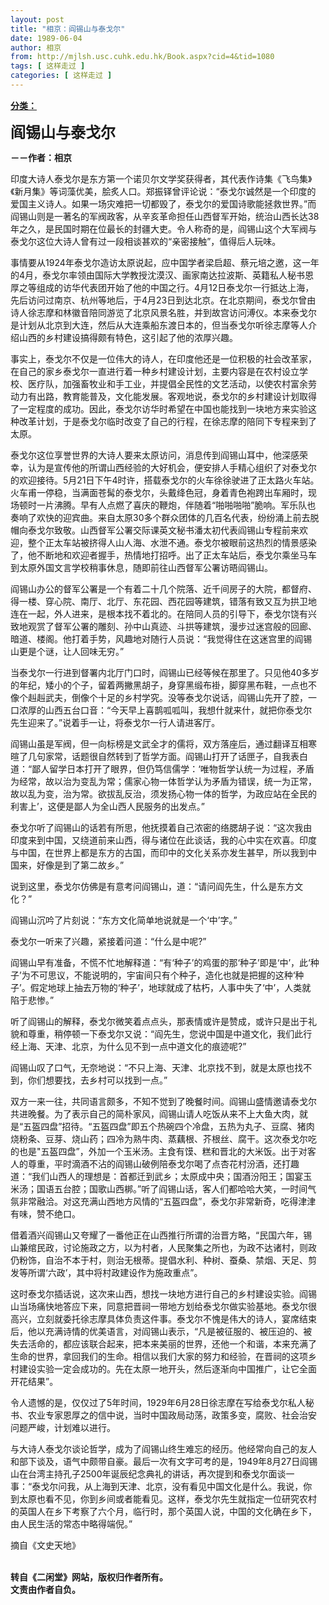```yaml
---
layout: post
title: "相京：阎锡山与泰戈尔"
date: 1989-06-04
author: 相京
from: http://mjlsh.usc.cuhk.edu.hk/Book.aspx?cid=4&tid=1080
tags: [ 这样走过 ]
categories: [ 这样走过 ]
---
```


<div style="margin: 15px 10px 10px 0px;">
 <div>
  <span id="ctl00_ContentPlaceHolder1_chapter1_SubjectLabel" style="font-weight:bold;text-decoration:underline;">
   分类：
  </span>
 </div>
 <p>
  <strong>
   <font size="5">
    阎锡山与泰戈尔
   </font>
  </strong>
 </p>
 <p>
  <strong>
   －－作者：相京
  </strong>
 </p>
 <p>
  印度大诗人泰戈尔是东方第一个诺贝尔文学奖获得者，其代表作诗集《飞鸟集》《新月集》等词藻优美，脍炙人口。郑振铎曾评论说：“泰戈尔诚然是一个印度的爱国主义诗人。如果一场灾难把一切都毁了，泰戈尔的爱国诗歌能拯救世界。”而阎锡山则是一著名的军阀政客，从辛亥革命担任山西督军开始，统治山西长达38年之久，是民国时期在位最长的封疆大吏。令人称奇的是，阎锡山这个大军阀与泰戈尔这位大诗人曾有过一段相谈甚欢的“亲密接触”，值得后人玩味。
 </p>
 <p>
  事情要从1924年泰戈尔造访太原说起，应中国学者梁启超、蔡元培之邀，这一年的4月，泰戈尔率领由国际大学教授沈漠汉、画家南达拉波斯、英籍私人秘书恩厚之等组成的访华代表团开始了他的中国之行。4月12日泰戈尔一行抵达上海，先后访问过南京、杭州等地后，于4月23日到达北京。在北京期间，泰戈尔曾由诗人徐志摩和林徽音陪同游览了北京风景名胜，并到故宫访问溥仪。本来泰戈尔是计划从北京到大连，然后从大连乘船东渡日本的，但当泰戈尔听徐志摩等人介绍山西的乡村建设搞得颇有特色，这引起了他的浓厚兴趣。
 </p>
 <p>
  事实上，泰戈尔不仅是一位伟大的诗人，在印度他还是一位积极的社会改革家，在自己的家乡泰戈尔一直进行着一种乡村建设计划，主要内容是在农村设立学校、医疗队，加强畜牧业和手工业，并提倡全民性的文艺活动，以使农村富余劳动力有出路，教育能普及，文化能发展。客观地说，泰戈尔的乡村建设计划取得了一定程度的成功。因此，泰戈尔访华时希望在中国也能找到一块地方来实验这种改革计划，于是泰戈尔临时改变了自己的行程，在徐志摩的陪同下专程来到了太原。
 </p>
 <p>
  泰戈尔这位享誉世界的大诗人要来太原访问，消息传到阎锡山耳中，他深感荣幸，认为是宣传他的所谓山西经验的大好机会，便安排人手精心组织了对泰戈尔的欢迎接待。5月21日下午4时许，搭载泰戈尔的火车徐徐驶进了正太路火车站。火车甫一停稳，当满面苍髯的泰戈尔，头戴绛色冠，身着青色袍跨出车厢时，现场顿时一片沸腾。早有人点燃了喜庆的鞭炮，伴随着“啪啪啪啪”脆响。军乐队也奏响了欢快的迎宾曲。来自太原30多个群众团体的几百名代表，纷纷涌上前去脱帽向泰戈尔致敬。山西督军公署交际课英文秘书潘太初代表阎锡山专程前来欢迎，整个正太车站被挤得人山人海、水泄不通。泰戈尔被眼前这热烈的情景感染了，他不断地和欢迎者握手，热情地打招呼。出了正太车站后，泰戈尔乘坐马车到太原外国文言学校稍事休息，随即前往山西督军公署访晤阎锡山。
 </p>
 <p>
  阎锡山办公的督军公署是一个有着二十几个院落、近千间房子的大院，都督府、得一楼、穿心院、南厅、北厅、东花园、西花园等建筑，错落有致又互为拱卫地连在一起，外人进来，是根本找不着北的。在陪同人员的引导下，泰戈尔饶有兴致地观赏了督军公署的雕刻、孙中山真迹、斗拱等建筑，漫步过迷宫般的回廊、暗道、楼阁。他打着手势，风趣地对随行人员说：“我觉得住在这迷宫里的阎锡山更是个谜，让人回味无穷。”
 </p>
 <p>
  当泰戈尔一行进到督署内北厅门口时，阎锡山已经等候在那里了。只见他40多岁的年纪，矮小的个子，留着两撇黑胡子，身穿黑缎布褂，脚穿黑布鞋，一点也不像个赳赳武夫，倒像个十足的乡村学究。没等泰戈尔说话，阎锡山先开了腔，一口浓厚的山西五台口音：“今天早上喜鹊呱呱叫，我想什就来什，就把你泰戈尔先生迎来了。”说着手一让，将泰戈尔一行人请进客厅。
 </p>
 <p>
  阎锡山虽是军阀，但一向标榜是文武全才的儒将，双方落座后，通过翻译互相寒暄了几句家常，话题很自然转到了哲学方面。阎锡山打开了话匣子，自我表白道：“鄙人留学日本打开了眼界，但仍笃信儒学：‘唯物哲学认统一为过程，矛盾为经常，故以治为变乱为常；儒家心物一体哲学认为矛盾为错误，统一为正常，故以乱为变，治为常。欲拔乱反治，须发扬心物一体的哲学，为政应站在全民的利害上’，这便是鄙人为全山西人民服务的出发点。”
 </p>
 <p>
  泰戈尔听了阎锡山的话若有所思，他抚摸着自己浓密的络腮胡子说：“这次我由印度来到中国，又绕道前来山西，得与诸位在此谈话，我的心中实在欢喜。印度与中国，在世界上都是东方的古国，而印中的文化关系亦发生甚早，所以我到中国来，好像是到了第二故乡。”
 </p>
 <p>
  说到这里，泰戈尔仿佛是有意考问阎锡山，道：“请问阎先生，什么是东方文化？”
 </p>
 <p>
  阎锡山沉吟了片刻说：“东方文化简单地说就是一个‘中’字。”
 </p>
 <p>
  泰戈尔一听来了兴趣，紧接着问道：“什么是中呢?”
 </p>
 <p>
  阎锡山早有准备，不慌不忙地解释道：“有‘种子’的鸡蛋的那‘种子’即是‘中’，此‘种子’为不可思议，不能说明的，宇宙间只有个种子，造化也就是把握的这种‘种子’。假定地球上抽去万物的‘种子’，地球就成了枯朽，人事中失了‘中’，人类就陷于悲惨。”
 </p>
 <p>
  听了阎锡山的解释，泰戈尔微笑着点点头，那表情或许是赞成，或许只是出于礼貌和尊重，稍停顿一下泰戈尔又说：“阎先生，您说中国是中道文化，我们此行经上海、天津、北京，为什么见不到一点中道文化的痕迹呢?”
 </p>
 <p>
  阎锡山叹了口气，无奈地说：“不只上海、天津、北京找不到，就是太原也找不到，你们想要找，去乡村可以找到一点。”
 </p>
 <p>
  双方一来一往，共同语言颇多，不知不觉到了晚餐时间。阎锡山盛情邀请泰戈尔共进晚餐。为了表示自己的简朴家风，阎锡山请人吃饭从来不上大鱼大肉，就是“五盔四盘”招待。“五盔四盘”即五个热碗四个冷盘，五热为丸子、豆腐、猪肉烧粉条、豆芽、烧山药；四冷为熟牛肉、蒸藕根、芥根丝、腐干。这次泰戈尔吃的也是"五盔四盘”，外加一个玉米汤。主食有馍、糕和晋北的大米饭。出于对客人的尊重，平时滴酒不沾的阎锡山破例陪泰戈尔喝了点杏花村汾酒，还打趣道：“我们山西人的理想是：首都迁到武乡；太原成中央；国酒汾阳王；国宴玉米汤；国语五台腔；国歌山西梆。”听了阎锡山话，客人们都哈哈大笑，一时间气氛非常融洽。对这充满山西地方风情的“五盔四盘”，泰戈尔非常新奇，吃得津津有味，赞不绝口。
 </p>
 <p>
  借着酒兴阎锡山又夸耀了一番他正在山西推行所谓的治晋方略，“民国六年，锡山兼绾民政，讨论施政之方，以为村者，人民聚集之所也，为政不达诸村，则政仍粉饰，自治不本于村，则治无根蒂。提倡水利、种树、蚕桑、禁烟、天足、剪发等所谓‘六政’，其中将村政建设作为施政重点”。
 </p>
 <p>
  这时泰戈尔插话说，这次来山西，想找一块地方进行自己的乡村建设实验。阎锡山当场痛快地答应下来，同意把晋祠一带地方划给泰戈尔做实验基地。泰戈尔很高兴，立刻就委托徐志摩具体负责这件事。泰戈尔不愧是伟大的诗人，宴席结束后，他以充满诗情的优美语言，对阎锡山表示，“凡是被征服的、被压迫的、被失去活命的，都应该联合起来，把本来美丽的世界，还他一个和谐，本来充满了生命的世界，拿回我们的生命。相信以我们大家的努力和经验，在晋祠的这项乡村建设实验一定会成功的。先在太原一地开头，然后逐渐向中国推广，让它全面开花结果”。
 </p>
 <p>
  令人遗憾的是，仅仅过了5年时间，1929年6月28日徐志摩在写给泰戈尔私人秘书、农业专家恩厚之的信中说，当时中国政局动荡，政策多变，腐败、社会治安问题严峻，计划难以进行。
 </p>
 <p>
  与大诗人泰戈尔谈论哲学，成为了阎锡山终生难忘的经历。他经常向自己的友人和部下谈及，语气中颇带自豪。最后一次有文字可考的是，1949年8月27日阎锡山在台湾主持孔子2500年诞辰纪念典礼的讲话，再次提到和泰戈尔面谈一事：“泰戈尔问我，从上海到天津、北京，没有看见中国文化是什么。我说，你到太原也看不见，你到乡间或者能看见。这样，泰戈尔先生就指定一位研究农村的英国人在乡下考察了六个月，临行时，那个英国人说，中国的文化确在乡下，由人民生活的常态中略得端倪。”
 </p>
 <p>
  摘自《文史天地》
 </p>
 <p>
  <br/>
  <strong>
   转自《二闲堂》网站，版权归作者所有。
   <br/>
   文责由作者自负。
  </strong>
 </p>
</div>


